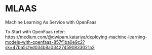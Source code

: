 # MLAAS
Machine Learning As Service with OpenFaas  

To Start with OpenFaas refer:   
https://medium.com/@dwipam.katariya/deploying-machine-learning-models-with-openfaas-857f1ba0e9c2?sk=47ba5cfed034b8a034274590833021a2
